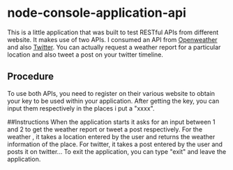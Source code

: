 # node-console-application-api

This is a little application that was built to test RESTful APIs from different website.
It makes use of two APIs. I consumed an API from [Openweather](www.openweather.org) and also [Twitter](https://twitter.com). You can actually request a weather report for a particular location and also tweet a post on your twitter timeline.

## Procedure
To use both APIs, you need to register on their various website to obtain your key to be used within your application. After getting the key, you can input them respectively in the places i put a "xxxx".

##Instructions
When the application starts it asks for an input between 1 and 2 to get the weather report or tweet a post respectively.
For the weather , it takes a location entered by the user and returns the weather information of the place.
For twitter, it takes a post entered by the user and posts it on twitter...
To exit the application, you can type "exit" and leave the application.
